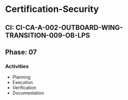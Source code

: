 # Certification-Security

## CI: CI-CA-A-002-OUTBOARD-WING-TRANSITION-009-OB-LPS
## Phase: 07

### Activities
- Planning
- Execution
- Verification
- Documentation

